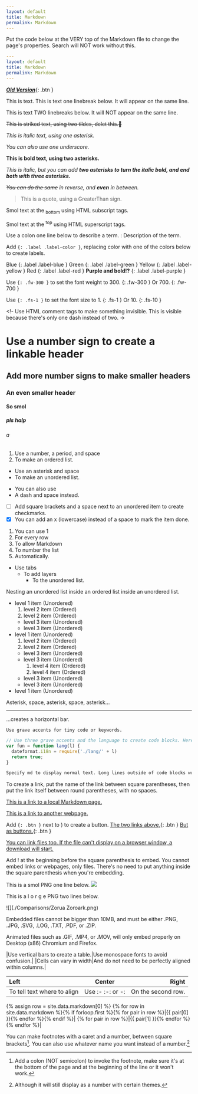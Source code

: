 ```yaml
---
layout: default
title: Markdown
permalink: Markdown
---
```

Put the code below at the VERY top of the Markdown file to change the page's properties. Search will NOT work without this.
```yaml
---
layout: default
title: Markdown
permalink: Markdown
---
```
[***Old Version***](https://just-the-docs.github.io/just-the-docs/docs/index-test/){: .btn }

This is text.
This is text one linebreak below. It will appear on the same line.

This is text TWO linebreaks below. It will NOT appear on the same line.

~~This is striked text, using two tildes, delet this.🔫~~

*This is italic text, using one asterisk.*

_You can also use one underscore._

**This is bold text, using two asterisks.**

*This is italic, but you can add **two asterisks to turn the italic bold, and end both with three asterisks.***

*~~You can do the same~~ in reverse, and **even** in between.*

> This is a quote, using a GreaterThan sign.

Smol text at the <sub>bottom</sub> using HTML subscript tags.

Smol text at the <sup>top</sup> using HTML superscript tags.

Use a colon one line below to describe a term.
: Description of the term.

Add `{: .label .label-color }`, replacing color with one of the colors below to create labels.

Blue
{: .label .label-blue }
Green
{: .label .label-green }
Yellow
{: .label .label-yellow }
Red
{: .label .label-red }
**Purple and bold!?**
{: .label .label-purple }

Use `{: .fw-300 }` to set the font weight to 300.
{: .fw-300 }
Or 700.
{: .fw-700 }

Use `{: .fs-1 }` to set the font size to 1.
{: .fs-1 }
Or 10.
{: .fs-10 }

<!- Use HTML comment tags to make something invisible. This is visible because there's only one dash instead of two. ->

<!-- Bruh. -->

# Use a number sign to create a linkable header

## Add more number signs to make smaller headers

### An even smaller header

#### So smol

##### pls halp

###### a

1. Use a number, a period, and space
2. To make an ordered list.

* Use an asterisk and space
* To make an unordered list.

- You can also use
- A dash and space instead.

* [ ] Add square brackets and a space next to an unordered item to create checkmarks.
* [x] You can add an x (lowercase) instead of a space to mark the item done.

1. You can use 1
2. For every row
3. To allow Markdown
4. To number the list
5. Automatically.

* Use tabs
  * To add layers
    * To the unordered list.

Nesting an unordered list inside an ordered list inside an unordered list.

- level 1 item (Unordered)
  1. level 2 item (Ordered)
  1. level 2 item (Ordered)
    - level 3 item (Unordered)
    - level 3 item (Unordered)
- level 1 item (Unordered)
  1. level 2 item (Ordered)
  1. level 2 item (Ordered)
    - level 3 item (Unordered)
    - level 3 item (Unordered)
      1. level 4 item (Ordered)
      1. level 4 item (Ordered)
    - level 3 item (Unordered)
    - level 3 item (Unordered)
- level 1 item (Unordered)

Asterisk, space, asterisk, space, asterisk...
* * *
...creates a horizontal bar.

`Use grave accents for tiny code or keywords.`

```js
// Use three grave accents and the language to create code blocks. Here's some meme js.
var fun = function lang(l) {
  dateformat.i18n = require('./lang/' + l)
  return true;
}
```

```md
Specify md to display normal text. Long lines outside of code blocks wrap around, but long lines inside code blocks do not. This is a long enough text to demonstrate this. Did you know that in terms of Human to Pokemon breeding Vaporeon is- ok sorry.
```

To create a link, put the name of the link between square parentheses, then put the link itself between round parentheses, with no spaces.

[This is a link to a local Markdown page.](./index.md)

[This is a link to another webpage.](https://www.youtube.com/watch?v=dQw4w9WgXcQ)

Add `{: .btn }` next to ) to create a button.
[The two links above,](./index.md){: .btn }
[But as buttons.](https://www.youtube.com/watch?v=dQw4w9WgXcQ){: .btn }

[You can link files too. If the file can't display on a browser window, a download will start.](https://static.f-list.net/images/avatar/tokumei%20kii.png)

Add ! at the beginning before the square parenthesis to embed. You cannot embed links or webpages, only files. There's no need to put anything inside the square parenthesis when you're embedding.

This is a smol PNG one line below.
![](https://static.f-list.net/images/avatar/tokumei%20kii.png)

This is a l o r g e PNG two lines below.

![](./Comparisons/Zorua Zoroark.png)

Embedded files cannot be bigger than 10MB, and must be either .PNG, .JPG, .SVG, .LOG, .TXT, .PDF, or .ZIP.

Animated files such as .GIF, .MP4, or .MOV, will only embed properly on Desktop (x86) Chromium and Firefox.

|Use vertical bars to create a table.|Use monospace fonts to avoid confusion.|
|Cells can vary in width|And do not need to be perfectly aligned within columns.|

| Left                        | Center           |              Right |
|:----------------------------|:----------------:|-------------------:|
| To tell text where to align | Use :- :-: or -: | On the second row. |

{% assign row = site.data.markdown[0] %}
{% for row in site.data.markdown %}{% if forloop.first %}{% for pair in row %}|{{ pair[0] }}{% endfor %}{% endif %}|
{% for pair in row %}|{{ pair[1] }}{% endfor %}{% endfor %}|

You can make footnotes with a caret and a number, between square brackets[^1].
You can also use whatever name you want instead of a number.[^Name]

[^1]: Add a colon (NOT semicolon) to invoke the footnote, make sure it's at the bottom of the page and at the beginning of the line or it won't work.
[^Name]: Although it will still display as a number with certain themes.

